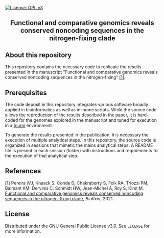 [![License: GPL v3](https://img.shields.io/badge/License-GPLv3-blue.svg)](https://www.gnu.org/licenses/gpl-3.0)  
<!--[![DOI](https://zenodo.org/badge/DOI/10.5281/zenodo.XXXXX.svg)](https://doi.org/10.5281/zenodo.XXXXX) -->

<p align="center">
  <h2 align="center">Functional and comparative genomics reveals conserved noncoding sequences in the nitrogen-fixing clade</h2>
</p>

<!-- ABOUT THE PROJECT -->
## About this repository

This repository contains the necessary code to replicate the results presented in the manuscript "Functional and comparative genomics reveals conserved noncoding sequences in the nitrogen-fixing" [[1]](#1).

## Prerequisites

The code deposit in this repository integrates various software broadly applied in bioinformatics as well as in-home scripts. While the source code allows the reproduction of the results described in the paper, it is hard-coded for the genomes explored in the manuscript and tuned for execution in a [Slurm](https://slurm.schedmd.com/documentation.html) environment.

To generate the results presented in the publication, it is necessary the execution of multiple analytical steps. In this repository, the source code is organized in sessions that mimetic the mains analytical steps. A README file is present in each session (folder) with instructions and requirements for the execution of that analytical step.


## References
<a id="1">[1]</a> Pereira WJ, Knaack S, Conde D, Chakraborty S, Folk RA, Triozzi PM, Balmant KM, Dervinis C, Schmidt HW, Jean-Michel A, Roy S, Kirst M. [Functional and comparative genomics reveals conserved noncoding sequences in the nitrogen-fixing clade](https://doi.org/10.1101/2021.07.27.453985), *BioRxiv*, 2021.

<!-- LICENSE -->
## License

Distributed under the GNU General Public License v3.0. See `LICENSE` for more information.
